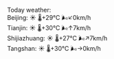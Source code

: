Today weather:  
Beijing: ☀️ 🌡️+29°C 🌬️↙0km/h  
Tianjin: ☀️ 🌡️+30°C 🌬️↑7km/h  
Shijiazhuang: ☀️ 🌡️+27°C 🌬️↗7km/h  
Tangshan: ☀️ 🌡️+30°C 🌬️→0km/h  
